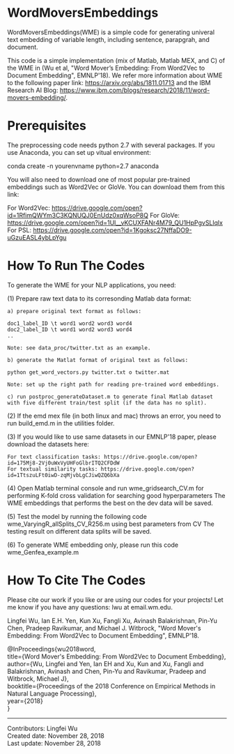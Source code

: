 # WordMoversEmbeddings
WordMoversEmbeddings(WME) is a simple code for generating univeral text embedding of variable length, including sentence, parapgrah, and document.

This code is a simple implementation (mix of Matlab, Matlab MEX, and C) of the WME in (Wu et al, "Word Mover’s Embedding: From Word2Vec to Document Embedding", EMNLP'18). We refer more information about WME to the following paper link: https://arxiv.org/abs/1811.01713 and the IBM Research AI Blog: https://www.ibm.com/blogs/research/2018/11/word-movers-embedding/. 
 

# Prerequisites

The preprocessing code needs python 2.7 with several packages. If you use Anaconda, you can set up vitual environment: 

conda create -n yourenvname python=2.7 anaconda

You will also need to download one of most popular pre-trained embeddings such as Word2Vec or GloVe. You can download them from this link:

For Word2Vec: https://drive.google.com/open?id=1RfimQWYm3C3KQNUQJ0EnUdz0xqWsoP8Q
For GloVe: https://drive.google.com/open?id=1Ul__vKCUXFANr4M79_QU1HpPgvSLlqlx
For PSL: https://drive.google.com/open?id=1Kgoksc27NffaDO9-uGzuEASL4ybLpYgu 


# How To Run The Codes
To generate the WME for your NLP applications, you need:

(1) Prepare raw text data to its corresonding Matlab data format:

    a) prepare original text format as follows:

    doc1_label_ID \t word1 word2 word3 word4
    doc2_label_ID \t word1 word2 word3 word4
    ..

    Note: see data_proc/twitter.txt as an example.

    b) generate the Matlat format of original text as follows:

    python get_word_vectors.py twitter.txt o twitter.mat

    Note: set up the right path for reading pre-trained word embeddings. 

    c) run postproc_generateDataset.m to generate final Matlab dataset with five different train/test split (if the data has no split). 

(2) If the emd mex file (in both linux and mac) throws an error, you need to run build_emd.m in the utilities folder. 

(3) If you would like to use same datasets in our EMNLP'18 paper, please download the datasets here:

    For text classification tasks: https://drive.google.com/open?id=175Mj8-2Vj0uWxVyUHFoGlbrITQ2CFDdW 
    For textual similarity tasks: https://drive.google.com/open?id=1TtszuLFt0iwD-zqMjvbLgCJiwQZQ6bXa

(4) Open Matlab terminal console and run wme_gridsearch_CV.m for performing K-fold cross validation for searching good hyperparameters 
    The WME embeddings that performs the best on the dev data will be saved. 

(5) Test the model by running the following code wme_VaryingR_allSplits_CV_R256.m using best parameters from CV
    The testing result on different data splits will be saved. 

(6) To generate WME embedding only, please run this code wme_Genfea_example.m



# How To Cite The Codes
Please cite our work if you like or are using our codes for your projects! Let me know if you have any questions: lwu at email.wm.edu. 

Lingfei Wu, Ian E.H. Yen, Kun Xu, Fangli Xu, Avinash Balakrishnan, Pin-Yu Chen, Pradeep Ravikumar, and Michael J. Witbrock, "Word Mover's Embedding: From Word2Vec to Document Embedding", EMNLP'18. 

@InProceedings{wu2018word, <br/> 
  title={Word Mover's Embedding: From Word2Vec to Document Embedding}, <br/> 
  author={Wu, Lingfei and Yen, Ian EH and Xu, Kun and Xu, Fangli and Balakrishnan, Avinash and Chen, Pin-Yu and Ravikumar, Pradeep and Witbrock, Michael J}, <br/> 
  booktitle={Proceedings of the 2018 Conference on Empirical Methods in Natural Language Processing}, <br/>
  year={2018} <br/> 
}


------------------------------------------------------
Contributors: Lingfei Wu <br/>
Created date: November 28, 2018 <br/>
Last update: November 28, 2018 <br/>

